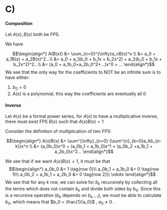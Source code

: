 #  C)

#### Composition
Let $A(x), B(x)$ both be FPS.

We have 


$$\begin{align*}
A(B(x)) &= \sum_{n=0}^{\infty}a_nB(x)^n \\
&= a_0 + a_1B(x) + a_2B(x)^2...\\
&= a_0 + a_1(b_0 + b_1x + b_2x^2) + a_2(b_0 + b_1x + b_2x^2)^2...\\
&= (a_0 + a_1b_0+a_2b_0^2+...)x^0 + ...
\end{align*}$$
We see that the only way for the coefficients to NOT be an infinite sum is to have either:

1. $b_0 = 0$ 
2. $A(x)$ is a polynomial, this way the coefficients are eventually all 0

#### Inverse

Let $A(x)$ be a formal power series, for $A(x)$ to have a multiplicative inverse, there must exist FPS $B(x)$ such that $A(x)B(x) = 1$

Consider the definition of multiplication of two FPS:
	

$$\begin{align*}
A(x)B(x) &= \sum^{\infty}_{n=0} (\sum^{n}_{k=0}a_kb_{n-k})x^n \\
&= (a_0b_0)x^0 + (a_0b_1 + a_1b_0)x^1 + (a_0b_2 +a_1b_1 + a_2b_0)x^2...
\end{align*}$$

We see that if we want $A(x)B(x) = 1$, it must be that
$$\begin{align*}
a_0b_0 &= 1 \tag{row 0}\\
a_0b_1 + a_1b_0 &= 0 \tag{row 1}\\
a_0b_2 + a_1b_1 + a_2b_0 &= 0 \tag{row 2}\\
\vdots
\end{align*}$$
We see that for any $k$ row, we can solve for $b_k$ recursively by collecting all the terms which does not contain $b_k$ and divide both sides by $b_0$. Since this is a recursive operation ($b_k$ depends on $b_{k-1}$), we must be able to calculate $b_0$, which means that $b_0 = \frac{1}{a_0}$ , $a_0 \neq 0$ .